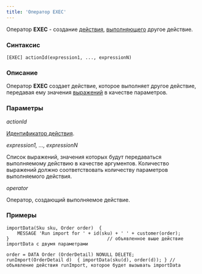 ```yaml
---
title: 'Оператор EXEC'
---
```


Оператор **EXEC** - создание [действия](Actions.md), [выполняющего](Call_EXEC_.md) другое действие.

### Синтаксис

    [EXEC] actionId(expression1, ..., expressionN)

### Описание

Оператор **EXEC** создает действие, которое выполняет другое действие, передавая ему значения [выражений](Expression.md) в качестве параметров.

### Параметры

*actionId*

[Идентификатор действия](IDs.md#propertyid-broken). 

*expression1, ..., expressionN*

Список выражений, значения которых будут передаваться выполняемому действию в качестве аргументов. Количество выражений должно соответствовать количеству параметров выполняемого действия.

*operator*

Оператор, создающий выполняемое действие.

### Примеры


```lsf
importData(Sku sku, Order order)  {
    MESSAGE 'Run import for ' + id(sku) + ' ' + customer(order);
}                                    // объявленное выше действие importData с двумя параметрами

order = DATA Order (OrderDetail) NONULL DELETE;
runImport(OrderDetail d)  { importData(sku(d), order(d)); } // объявление действия runImport, которое будет вызывать importData
```

  

